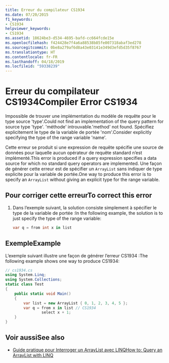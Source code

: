 ```yaml
---
title: Erreur du compilateur CS1934
ms.date: 07/20/2015
f1_keywords:
- CS1934
helpviewer_keywords:
- CS1934
ms.assetid: 18624be3-d534-4695-bafd-cc664fcde15e
ms.openlocfilehash: f424428e7f4a6a88538b85fe007318abaf3ed278
ms.sourcegitcommit: 0be8a279af6d8a43e03141e349d3efd5d35f8767
ms.translationtype: HT
ms.contentlocale: fr-FR
ms.lasthandoff: 04/18/2019
ms.locfileid: "59338239"
---
```

# <a name="compiler-error-cs1934"></a><span data-ttu-id="c84da-102">Erreur du compilateur CS1934</span><span class="sxs-lookup"><span data-stu-id="c84da-102">Compiler Error CS1934</span></span>
<span data-ttu-id="c84da-103">Impossible de trouver une implémentation du modèle de requête pour le type source 'type'.</span><span class="sxs-lookup"><span data-stu-id="c84da-103">Could not find an implementation of the query pattern for source type 'type'.</span></span> <span data-ttu-id="c84da-104">'méthode' introuvable.</span><span class="sxs-lookup"><span data-stu-id="c84da-104">'method' not found.</span></span> <span data-ttu-id="c84da-105">Spécifiez explicitement le type de la variable de portée 'nom'.</span><span class="sxs-lookup"><span data-stu-id="c84da-105">Consider explicitly specifying the type of the range variable 'name'.</span></span>  
  
 <span data-ttu-id="c84da-106">Cette erreur se produit si une expression de requête spécifie une source de données pour laquelle aucun opérateur de requête standard n’est implémenté.</span><span class="sxs-lookup"><span data-stu-id="c84da-106">This error is produced if a query expression specifies a data source for which no standard query operators are implemented.</span></span> <span data-ttu-id="c84da-107">Une façon de générer cette erreur est de spécifier un `ArrayList` sans indiquer de type explicite pour la variable de portée.</span><span class="sxs-lookup"><span data-stu-id="c84da-107">One way to produce this error is to specify an `ArrayList` without giving an explicit type for the range variable.</span></span>  
  
## <a name="to-correct-this-error"></a><span data-ttu-id="c84da-108">Pour corriger cette erreur</span><span class="sxs-lookup"><span data-stu-id="c84da-108">To correct this error</span></span>  
  
1. <span data-ttu-id="c84da-109">Dans l’exemple suivant, la solution consiste simplement à spécifier le type de la variable de portée :</span><span class="sxs-lookup"><span data-stu-id="c84da-109">In the following example, the solution is to just specify the type of the range variable:</span></span>  
  
    ```csharp  
    var q = from int x in list  
    ```  
  
## <a name="example"></a><span data-ttu-id="c84da-110">Exemple</span><span class="sxs-lookup"><span data-stu-id="c84da-110">Example</span></span>  
 <span data-ttu-id="c84da-111">L’exemple suivant illustre une façon de générer l’erreur CS1934 :</span><span class="sxs-lookup"><span data-stu-id="c84da-111">The following example shows one way to produce CS1934:</span></span>  
  
```csharp  
// cs1934.cs  
using System.Linq;  
using System.Collections;  
static class Test  
{  
    public static void Main()  
    {  
        var list = new ArrayList { 0, 1, 2, 3, 4, 5 };  
        var q = from x in list // CS1934  
                select x + 1;  
    }  
}  
```  
  
## <a name="see-also"></a><span data-ttu-id="c84da-112">Voir aussi</span><span class="sxs-lookup"><span data-stu-id="c84da-112">See also</span></span>

- [<span data-ttu-id="c84da-113">Guide pratique pour Interroger un ArrayList avec LINQ</span><span class="sxs-lookup"><span data-stu-id="c84da-113">How to: Query an ArrayList with LINQ</span></span>](../../csharp/programming-guide/concepts/linq/how-to-query-an-arraylist-with-linq.md)
